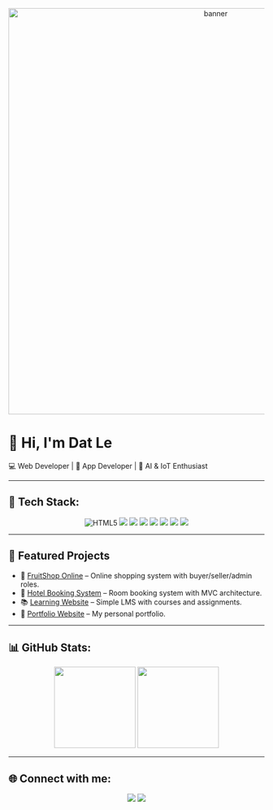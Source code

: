 <!-- Banner -->
<p align="center">
  <img src="https://i.imgur.com/SMOBB8K.png" alt="banner" width="800"/>
</p>

# 👋 Hi, I'm Dat Le

💻 Web Developer | 📱 App Developer | 🤖 AI & IoT Enthusiast  

---

## 🚀 Tech Stack:
<p align="center">
<img src="https://cdn.jsdelivr.net/gh/devicons/devicon/icons/html5/html5-original.svg" alt="HTML5">
  <img src="https://img.shields.io/badge/HTML5-E34F26?logo=html5&logoColor=white&style=for-the-badge"/>
  <img src="https://img.shields.io/badge/CSS3-1572B6?logo=css3&logoColor=white&style=for-the-badge"/>
  <img src="https://img.shields.io/badge/JavaScript-F7DF1E?logo=javascript&logoColor=black&style=for-the-badge"/>
  <img src="https://img.shields.io/badge/MySQL-4479A1?logo=mysql&logoColor=white&style=for-the-badge"/>
  <img src="https://img.shields.io/badge/Git-F05032?logo=git&logoColor=white&style=for-the-badge"/>
  <img src="https://img.shields.io/badge/GitHub-181717?logo=github&logoColor=white&style=for-the-badge"/>
  <img src="https://img.shields.io/badge/Arduino-00979D?logo=arduino&logoColor=white&style=for-the-badge"/>
</p>

---

## 📂 Featured Projects
- 🛒 [FruitShop Online](https://github.com/datlee27/FruitShopOnline) – Online shopping system with buyer/seller/admin roles.  
- 🏨 [Hotel Booking System](https://github.com/datlee27/HotelBookingSystem) – Room booking system with MVC architecture.  
- 📚 [Learning Website](https://github.com/datlee27/LearningWebsite) – Simple LMS with courses and assignments.  
- 🎨 [Portfolio Website](https://github.com/datlee27/DatleePortfolio) – My personal portfolio.  

---

## 📊 GitHub Stats:
<p align="center">
  <img src="https://github-readme-stats.vercel.app/api?username=datlee27&show_icons=true&theme=tokyonight" height="160"/>
  <img src="https://github-readme-stats.vercel.app/api/top-langs/?username=datlee27&layout=compact&theme=tokyonight" height="160"/>
</p>

---

## 🌐 Connect with me:
<p align="center">
  <a href="mailto:your_email@gmail.com"><img src="https://img.shields.io/badge/Gmail-D14836?logo=gmail&logoColor=white&style=for-the-badge"/></a>
  <a href="https://linkedin.com/in/yourname"><img src="https://img.shields.io/badge/LinkedIn-0077B5?logo=linkedin&logoColor=white&style=for-the-badge"/></a>
</p>
